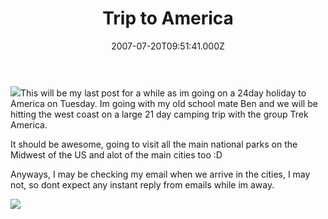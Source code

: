 ﻿---
coverImage: /images/fallback-post-header.png
date: '2007-07-20T09:51:41.000Z'
tags: []
title: Trip to America
oldUrl: /photos-personal/trip-to-america
---

![](https://www.trekamerica.com/images/map_w3.jpg)This will be my last post for a while as im going on a 24day holiday to America on Tuesday. Im going with my old school mate Ben and we will be hitting the west coast on a large 21 day camping trip with the group Trek America.

<!-- more -->

It should be awesome, going to visit all the main national parks on the Midwest of the US and alot of the main cities too :D

Anyways, I may be checking my email when we arrive in the cities, I may not, so dont expect any instant reply from emails while im away.

![](https://www.trekamerica.com/images/w3.jpg)
